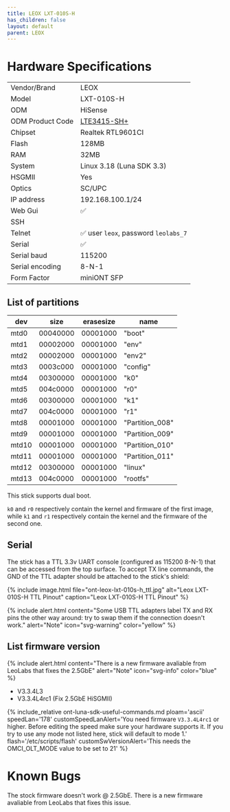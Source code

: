 ```yaml
---
title: LEOX LXT-010S-H
has_children: false
layout: default
parent: LEOX
---
```


# Hardware Specifications

|                  |                                         |
| ---------------- | --------------------------------------- |
| Vendor/Brand     | LEOX                                    |
| Model            | LXT-010S-H                              |
| ODM              | HiSense                                 |
| ODM Product Code | [LTE3415-SH+](/ont-hisense-lte3415-sh+) |
| Chipset          | Realtek RTL9601CI                       |
| Flash            | 128MB                                   |
| RAM              | 32MB                                    |
| System           | Linux 3.18 (Luna SDK 3.3)               |
| HSGMII           | Yes                                     |
| Optics           | SC/UPC                                  |
| IP address       | 192.168.100.1/24                        |
| Web Gui          | ✅                                      |
| SSH              |                                         |
| Telnet           | ✅ user `leox`, password `leolabs_7`    |
| Serial           | ✅                                      |
| Serial baud      | 115200                                  |
| Serial encoding  | 8-N-1                                   |
| Form Factor      | miniONT SFP                             |


## List of partitions

| dev   | size     | erasesize | name            |
| ----- | -------- | --------- | --------------- |
| mtd0  | 00040000 | 00001000  | "boot"          |
| mtd1  | 00002000 | 00001000  | "env"           |
| mtd2  | 00002000 | 00001000  | "env2"          |
| mtd3  | 0003c000 | 00001000  | "config"        |
| mtd4  | 00300000 | 00001000  | "k0"            |
| mtd5  | 004c0000 | 00001000  | "r0"            |
| mtd6  | 00300000 | 00001000  | "k1"            |
| mtd7  | 004c0000 | 00001000  | "r1"            |
| mtd8  | 00001000 | 00001000  | "Partition_008" |
| mtd9  | 00001000 | 00001000  | "Partition_009" |
| mtd10 | 00001000 | 00001000  | "Partition_010" |
| mtd11 | 00001000 | 00001000  | "Partition_011" |
| mtd12 | 00300000 | 00001000  | "linux"         |
| mtd13 | 004c0000 | 00001000  | "rootfs"        |

This stick supports dual boot. 

`k0` and `r0` respectively contain the kernel and firmware of the first image, while `k1` and `r1` respectively contain the kernel and the firmware of the second one.

## Serial

The stick has a TTL 3.3v UART console (configured as 115200 8-N-1) that can be accessed from the top surface. To accept TX line commands, the GND of the TTL adapter should be attached to the stick's shield:

{% include image.html file="ont-leox-lxt-010s-h_ttl.jpg" alt="Leox LXT-010S-H TTL Pinout" caption="Leox LXT-010S-H TTL Pinout" %}

{% include alert.html content="Some USB TTL adapters label TX and RX pins the other way around: try to swap them if the connection doesn't work." alert="Note"  icon="svg-warning" color="yellow" %}

## List firmware version

{% include alert.html content="There is a new firmware avaliable from LeoLabs that fixes the 2.5GbE" alert="Note" icon="svg-info" color="blue" %}

- V3.3.4L3
- V3.3.4L4rc1 (Fix 2.5GbE HiSGMII)

{% include_relative ont-luna-sdk-useful-commands.md ploam='ascii' speedLan='178' customSpeedLanAlert='You need firmware `V3.3.4L4rc1` or higher. Before editing the speed make sure your hardware supports it. If you try to use any mode not listed here, stick will default to mode 1.' flash='/etc/scripts/flash' customSwVersionAlert='This needs the OMCI_OLT_MODE value to be set to 21' %}

# Known Bugs

The stock firmware doesn't work @ 2.5GbE. There is a new firmware avaliable from LeoLabs that fixes this issue.

